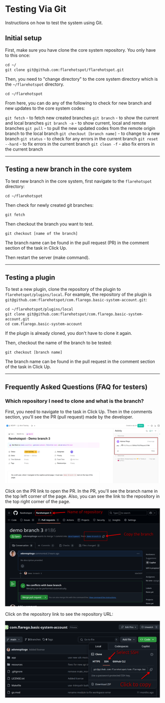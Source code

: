 # Testing Via Git

Instructions on how to test the system using Git.

## Initial setup

First, make sure you have clone the core system repository. You only have to this once:

```
cd ~/
git clone git@github.com:flarehotspot/flarehotspot.git
```

Then, you need to "change directory" to the core system directory which is the `~/flarehotspot` directory.

```
cd ~/flarehotspot
```

From here, you can do any of the following to check for new branch and new updates to the core system codes:

`git fetch` - to fetch new created branches
`git branch` - to show the current and local branches
`git branch -a` - to show current, local and remote branches
`git pull` - to pull the new updated codes from the remote origin branch to the local branch
`git checkout [branch name]` - to change to a new branch
`git status` - to check for any errors in the current branch
`git reset --hard` - to fix errors in the current branch
`git clean -f` - also fix errors in the current branch

---

## Testing a new branch in the core system

To test new branch in the core system, first navigate to the `flarehotspot` directory:

```
cd ~/flarehotspot
```

Then check for newly created git branches:

```
git fetch
```

Then checkout the branch you want to test.

```
git checkout [name of the branch]
```

The branch name can be found in the pull request (PR) in the comment section of the task in Click Up.

Then restart the server (make command).

---

## Testing a plugin

To test a new plugin, clone the repository of the plugin to `flarehotspot/plugins/local`. For example, the repository of the plugin is `git@github.com:flarehotspot/com.flarego.basic-system-account.git`:

```
cd ~/flarehotspot/plugins/local
git clone git@github.com:flarehotspot/com.flarego.basic-system-account.git
cd com.flarego.basic-system-account
```

If the plugin is already cloned, you don't have to clone it again.

Then, checkout the name of the branch to be tested:

```
git checkout [branch name]
```

The branch name can be found in the pull request in the comment section of the task in Click Up.

---

## Frequently Asked Questions (FAQ for testers)

### Which repository I need to clone and what is the branch?

First, you need to navigate to the task in Click Up. Then in the comments section, you'll see the PR (pull request) made by the developer.

![PR Comment](./docs/img/pr-comment.png)

Click on the PR link to open the PR. In the PR, you'll see the branch name in the top left corner of the page. Also, you can see the link to the repository in the top right corner of the page.

![Copy Branch Naame](./docs/img/repository-and-branch.png)

Click on the repository link to see the repository URL:

![Repository URL](./docs/img/repository-remote.png)

